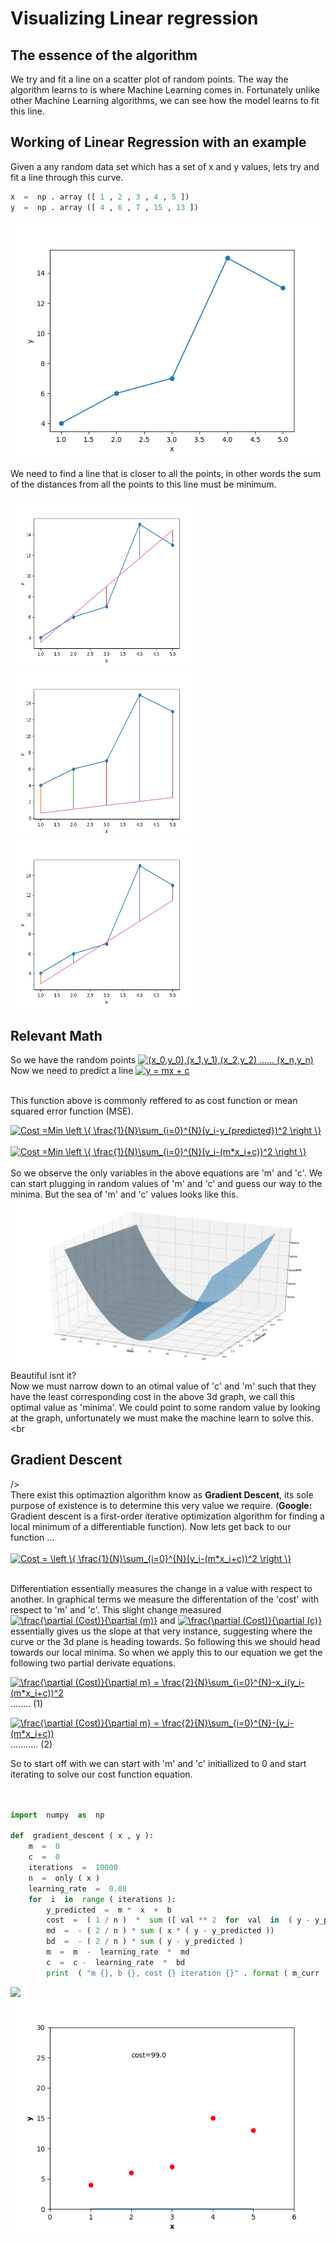 # Visualizing Linear regression




## The essence of the algorithm 
We try and fit a line on a scatter plot of random points. The way the algorithm learns to is where Machine Learning comes in. Fortunately unlike other Machine Learning algorithms, we can see how the model learns to fit this line.  
## Working of Linear Regression with an example
Given a any random data set which has a set of x and y values, lets try and fit a line through this curve.  
```python
x  =  np . array ([ 1 , 2 , 3 , 4 , 5 ]) 
y  =  np . array ([ 4 , 6 , 7 , 15 , 13 ]) 
```
![plot](https://github.com/siddharth-cse/Art-of-Visualization-/blob/main/Figure_1.png)

We need to find a line that is closer to all the points, in other words the sum of the distances from all the points to this line must be minimum. 

<img src="https://github.com/siddharth-cse/Art-of-Visualization-/blob/main/Figure_2.png" width="300" height="270"><img src="https://github.com/siddharth-cse/Art-of-Visualization-/blob/main/Figure_3.png" width="300" height="270"><img src="https://github.com/siddharth-cse/Art-of-Visualization-/blob/main/Figure_4.png" width="300" height="270">

## Relevant Math 
So we have the random points <a href="https://www.codecogs.com/eqnedit.php?latex=(x_0,y_0),(x_1,y_1),(x_2,y_2)&space;......&space;(x_n,y_n)" target="_blank"><img src="https://latex.codecogs.com/gif.latex?(x_0,y_0),(x_1,y_1),(x_2,y_2)&space;......&space;(x_n,y_n)" title="(x_0,y_0),(x_1,y_1),(x_2,y_2) ...... (x_n,y_n)" /></a>  <br /> Now we need to predict a line <a href="https://www.codecogs.com/eqnedit.php?latex=y&space;=&space;mx&space;&plus;&space;c" target="_blank"><img src="https://latex.codecogs.com/gif.latex?y&space;=&space;mx&space;&plus;&space;c" title="y = mx + c" /></a>  <br /> <br />

This function above is commonly reffered to as cost function or mean squared error function (MSE).

<a href="https://www.codecogs.com/eqnedit.php?latex=Cost&space;=Min&space;\left&space;\{&space;\frac{1}{N}\sum_{i=0}^{N}(y_i-y_{predicted})^2&space;\right&space;\}" target="_blank"><img src="https://latex.codecogs.com/gif.latex?Cost&space;=Min&space;\left&space;\{&space;\frac{1}{N}\sum_{i=0}^{N}(y_i-y_{predicted})^2&space;\right&space;\}" title="Cost =Min \left \{ \frac{1}{N}\sum_{i=0}^{N}(y_i-y_{predicted})^2 \right \}" /></a> <br/> <br/><a href="https://www.codecogs.com/eqnedit.php?latex=Cost&space;=Min&space;\left&space;\{&space;\frac{1}{N}\sum_{i=0}^{N}(y_i-(m*x_i&plus;c))^2&space;\right&space;\}" target="_blank"><img src="https://latex.codecogs.com/gif.latex?Cost&space;=Min&space;\left&space;\{&space;\frac{1}{N}\sum_{i=0}^{N}(y_i-(m*x_i&plus;c))^2&space;\right&space;\}" title="Cost =Min \left \{ \frac{1}{N}\sum_{i=0}^{N}(y_i-(m*x_i+c))^2 \right \}" /></a> <br /> <br /> So we observe the only variables in the above equations are 'm' and 'c'. We can start plugging in random values of 'm' and 'c' and guess our way to the minima. But the sea of 'm' and 'c' values looks like this. 
![](https://github.com/siddharth-cse/Art-of-Visualization-/blob/main/Figure_5.png)
Beautiful isnt it? <br /> Now we must narrow down to an otimal value of 'c' and 'm' such that they have the least corresponding cost in the above 3d graph, we call this optimal value as 'minima'. We could point to some random value by looking at the graph, unfortunately we must make the machine learn to solve this.  <br 

## Gradient Descent 
/><br /> There exist this optimaztion algorithm know as **Gradient Descent**, its sole purpose of existence is to determine this very value we require. (**Google:** Gradient descent is a first-order iterative optimization algorithm for finding a local minimum of a differentiable function). Now lets get back to our function  ...   <br /><br />
<a href="https://www.codecogs.com/eqnedit.php?latex=Cost&space;=&space;\left&space;\{&space;\frac{1}{N}\sum_{i=0}^{N}(y_i-(m*x_i&plus;c))^2&space;\right&space;\}" target="_blank"><img src="https://latex.codecogs.com/gif.latex?Cost&space;=&space;\left&space;\{&space;\frac{1}{N}\sum_{i=0}^{N}(y_i-(m*x_i&plus;c))^2&space;\right&space;\}" title="Cost = \left \{ \frac{1}{N}\sum_{i=0}^{N}(y_i-(m*x_i+c))^2 \right \}" /></a> <br /><br />

Differentiation essentially measures the change in a value with respect to another. In graphical terms we measure the differentation of the 'cost' with respect to 'm' and 'c'. This slight change measured  <a href="https://www.codecogs.com/eqnedit.php?latex=\frac{\partial&space;(Cost)}{\partial&space;(m)}" target="_blank"><img src="https://latex.codecogs.com/gif.latex?\frac{\partial&space;(Cost)}{\partial&space;(m)}" title="\frac{\partial (Cost)}{\partial (m)}" /></a> and <a href="https://www.codecogs.com/eqnedit.php?latex=\frac{\partial&space;(Cost)}{\partial&space;(c)}" target="_blank"><img src="https://latex.codecogs.com/gif.latex?\frac{\partial&space;(Cost)}{\partial&space;(c)}" title="\frac{\partial (Cost)}{\partial (c)}" /></a> essentially gives us the slope at that very instance, suggesting where the curve or the 3d plane is heading towards. So following this we should head towards our local minima. So when we apply this to our equation we get the following two partial derivate equations. 

<a href="https://www.codecogs.com/eqnedit.php?latex=\frac{\partial&space;(Cost)}{\partial&space;m}&space;=&space;\frac{2}{N}\sum_{i=0}^{N}-x_i(y_i-(m*x_i&plus;c))^2" target="_blank"><img src="https://latex.codecogs.com/gif.latex?\frac{\partial&space;(Cost)}{\partial&space;m}&space;=&space;\frac{2}{N}\sum_{i=0}^{N}-x_i(y_i-(m*x_i&plus;c))" title="\frac{\partial (Cost)}{\partial m} = \frac{2}{N}\sum_{i=0}^{N}-x_i(y_i-(m*x_i+c))^2" /></a> ........ (1)

<a href="https://www.codecogs.com/eqnedit.php?latex=\frac{\partial&space;(Cost)}{\partial&space;m}&space;=&space;\frac{2}{N}\sum_{i=0}^{N}-(y_i-(m*x_i&plus;c))" target="_blank"><img src="https://latex.codecogs.com/gif.latex?\frac{\partial&space;(Cost)}{\partial&space;m}&space;=&space;\frac{2}{N}\sum_{i=0}^{N}-(y_i-(m*x_i&plus;c))" title="\frac{\partial (Cost)}{\partial m} = \frac{2}{N}\sum_{i=0}^{N}-(y_i-(m*x_i+c))" /></a>         ........... (2)

So to start off with we can start with 'm' and 'c' initiallized to 0 and start iterating to solve our cost function equation. 

```python


import  numpy  as  np 

def  gradient_descent ( x , y ): 
    m  =  0
    c  =  0 
    iterations  =  10000 
    n  =  only ( x ) 
    learning_rate  =  0.08 
    for  i  in  range ( iterations ): 
        y_predicted  =  m *  x  +  b 
        cost  =  ( 1 / n )  *  sum ([ val ** 2  for  val  in  ( y - y_predicted )])       #Cost function equation
        md  =  - ( 2 / n ) * sum ( x * ( y - y_predicted ))                               #equation 1 
        bd  =  - ( 2 / n ) * sum ( y - y_predicted )                                      #equation 2
        m  =  m  -  learning_rate  *  md                                                  #Updating new slope
        c  =  c -  learning_rate  *  bd                                                   #Updating new Y-intercept
        print  ( "m {}, b {}, cost {} iteration {}" . format ( m_curr , b_curr , cost ,  i )) 

```

![](grad.gif)
![](fitting.gif)
